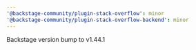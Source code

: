 ```yaml
---
'@backstage-community/plugin-stack-overflow': minor
'@backstage-community/plugin-stack-overflow-backend': minor
---
```


Backstage version bump to v1.44.1
